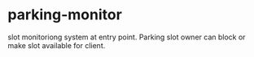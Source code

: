 # parking-monitor
slot monitoriong system at entry point. Parking slot owner can block or make slot available for client.
